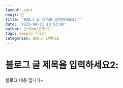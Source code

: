 ```yaml
---
layout: post
emoji: 🔮
title: "블로그 글 제목을 입력하세요2: "
date: '2023-04-21 10:53:08'
author: 손(Son/손민기)
tags: sample frist
categories: 블로그 SAMPLE
---
```

# 블로그 글 제목을 입력하세요2: 

블로그 내용 입니다~